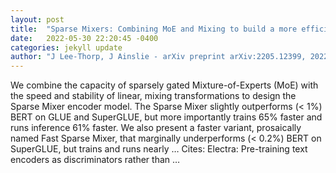 ```yaml
---
layout: post
title:  "Sparse Mixers: Combining MoE and Mixing to build a more efficient BERT"
date:   2022-05-30 22:20:45 -0400
categories: jekyll update
author: "J Lee-Thorp, J Ainslie - arXiv preprint arXiv:2205.12399, 2022"
---
```

We combine the capacity of sparsely gated Mixture-of-Experts (MoE) with the speed and stability of linear, mixing transformations to design the Sparse Mixer encoder model. The Sparse Mixer slightly outperforms (< 1%) BERT on GLUE and SuperGLUE, but more importantly trains 65% faster and runs inference 61% faster. We also present a faster variant, prosaically named Fast Sparse Mixer, that marginally underperforms (< 0.2%) BERT on SuperGLUE, but trains and runs nearly … Cites: ‪Electra: Pre-training text encoders as discriminators rather than …‬